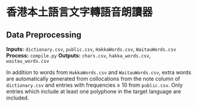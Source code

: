 # 香港本土語言文字轉語音朗讀器

## Data Preprocessing

**Inputs:** `dictionary.csv`, `public.csv`, `HakkaWords.csv`, `WaitauWords.csv`
**Process:** `compile.py`
**Outputs:** `chars.csv`, `hakka_words.csv`, `waitau_words.csv`

In addition to words from `HakkaWords.csv` and `WaitauWords.csv`, extra words are automatically generated from collocations from the note column of `dictionary.csv` and entries with frequencies ≥ 10 from `public.csv`. Only entries which include at least one polyphone in the target language are included.
